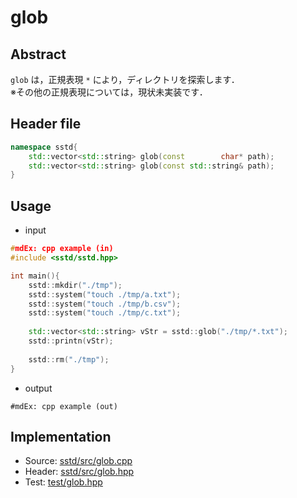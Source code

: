 # glob
## Abstract
`glob` は，正規表現 `*` により，ディレクトリを探索します．  
※その他の正規表現については，現状未実装です．

## Header file
```cpp
namespace sstd{
    std::vector<std::string> glob(const        char* path);
    std::vector<std::string> glob(const std::string& path);
}
```

## Usage
- input
```cpp
#mdEx: cpp example (in)
#include <sstd/sstd.hpp>

int main(){
    sstd::mkdir("./tmp");
    sstd::system("touch ./tmp/a.txt");
    sstd::system("touch ./tmp/b.csv");
    sstd::system("touch ./tmp/c.txt");
    
    std::vector<std::string> vStr = sstd::glob("./tmp/*.txt");
    sstd::printn(vStr);
    
    sstd::rm("./tmp");
}
```
- output  
```
#mdEx: cpp example (out)
```

## Implementation
- Source: [sstd/src/glob.cpp](https://github.com/admiswalker/SubStandardLibrary-SSTD-/blob/master/sstd/src/glob.cpp)
- Header: [sstd/src/glob.hpp](https://github.com/admiswalker/SubStandardLibrary-SSTD-/blob/master/sstd/src/glob.hpp)
- Test: [test/glob.hpp](https://github.com/admiswalker/SubStandardLibrary-SSTD-/blob/master/test/glob.hpp)

